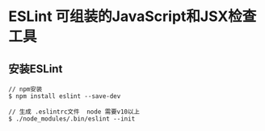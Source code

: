 # ESLint 可组装的JavaScript和JSX检查工具

## 安装ESLint 
```
// npm安装
$ npm install eslint --save-dev

// 生成 .eslintrc文件  node 需要v10以上
$ ./node_modules/.bin/eslint --init

```